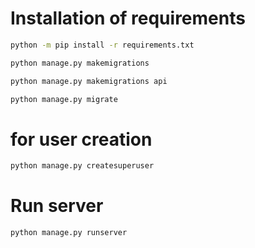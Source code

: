 # Installation of requirements

```bash
python -m pip install -r requirements.txt

python manage.py makemigrations

python manage.py makemigrations api

python manage.py migrate
```

# for user creation

```bash
python manage.py createsuperuser

```
# Run server

```bash
python manage.py runserver
```
